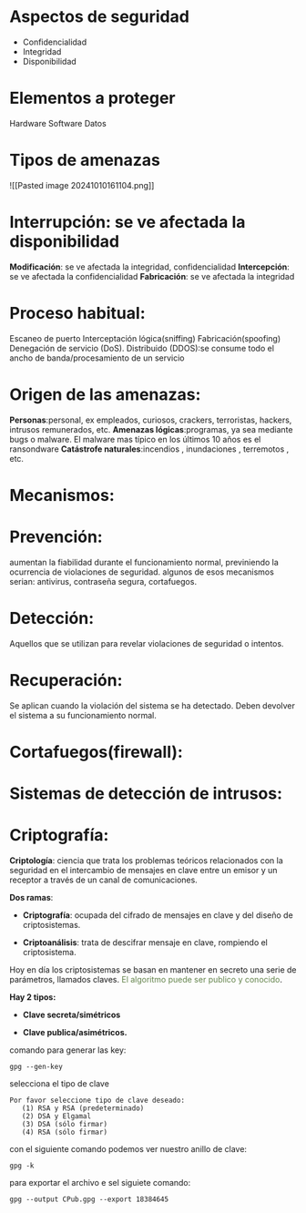 
# Aspectos de seguridad
- Confidencialidad
- Integridad
- Disponibilidad
# Elementos a proteger

Hardware
Software
Datos

# Tipos de amenazas



![[Pasted image 20241010161104.png]]
 # **Interrupción**: se ve afectada la disponibilidad 
**Modificación**: se ve afectada la integridad, confidencialidad
**Intercepción**: se ve afectada la confidencialidad
**Fabricación**: se ve afectada la integridad 

# Proceso habitual:

Escaneo de puerto
Interceptación lógica(sniffing)
Fabricación(spoofing)
Denegación de servicio (DoS). Distribuido (DDOS):se consume todo el ancho de banda/procesamiento de un servicio 

# Origen de las amenazas:
**Personas**:personal, ex empleados, curiosos, crackers, terroristas, hackers, intrusos remunerados, etc.
**Amenazas lógicas**:programas, ya sea mediante bugs o malware. El malware mas típico en los últimos 10 años es el ransondware
**Catástrofe naturales**:incendios , inundaciones , terremotos , etc.

# Mecanismos:

# Prevención:
aumentan la fiabilidad durante el funcionamiento normal, previniendo la ocurrencia de violaciones de seguridad. algunos de esos mecanismos serian: antivirus, contraseña segura, cortafuegos.

# Detección:
Aquellos que se utilizan para revelar violaciones de seguridad o intentos.

# Recuperación:
Se aplican cuando la violación del sistema se ha detectado. Deben devolver el sistema a su funcionamiento normal.

# Cortafuegos(firewall):

# Sistemas de detección de intrusos:

# Criptografía:

**Criptología**: ciencia que trata los problemas teóricos relacionados con la seguridad en el intercambio de mensajes en clave entre un emisor y un receptor a través de un canal de comunicaciones.

**Dos ramas**:

- **Criptografía**: ocupada del cifrado de mensajes en clave y del diseño de criptosistemas.

- **Criptoanálisis**: trata de descifrar mensaje en clave, rompiendo el criptosistema.


Hoy en día los criptosistemas se basan en mantener en secreto una serie de parámetros, llamados claves. <span style="color:rgb(100, 132, 76)">El algoritmo puede ser publico y conocido</span>.

**Hay 2 tipos:**

- **Clave secreta/simétricos**

- **Clave publica/asimétricos.**






comando para generar las key:
```
gpg --gen-key
```

selecciona el tipo de clave

```
Por favor seleccione tipo de clave deseado:
   (1) RSA y RSA (predeterminado)
   (2) DSA y Elgamal
   (3) DSA (sólo firmar)
   (4) RSA (sólo firmar)
```
 con el siguiente comando podemos ver nuestro anillo de clave:

```
gpg -k
```

para exportar el archivo e sel siguiete comando:
```
gpg --output CPub.gpg --export 18384645
```



